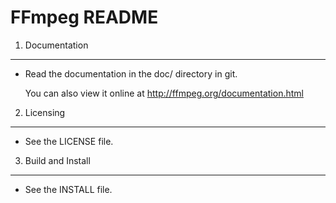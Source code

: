 FFmpeg README
=============

1) Documentation
----------------

* Read the documentation in the doc/ directory in git.
  
  You can also view it online at http://ffmpeg.org/documentation.html

2) Licensing
------------

* See the LICENSE file.

3) Build and Install
--------------------

* See the INSTALL file.
